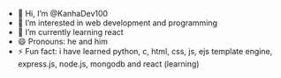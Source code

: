 - 👋 Hi, I’m @KanhaDev100
- 👀 I’m interested in web development and programming
- 🌱 I’m currently learning react
- 😄 Pronouns: he and him
- ⚡ Fun fact: i have learned python, c, html, css, js, ejs template engine, express.js, node.js, mongodb and react (learning)

<!---
KanhaDev100/KanhaDev100 is a ✨ special ✨ repository because its `README.md` (this file) appears on your GitHub profile.
You can click the Preview link to take a look at your changes.
--->
